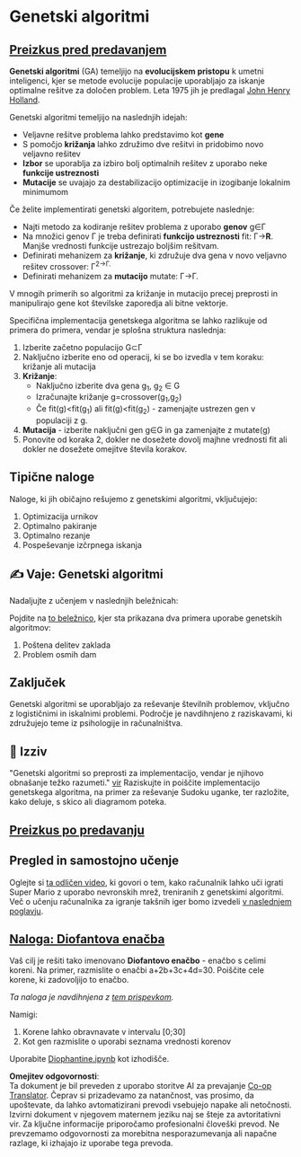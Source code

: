 <!--
CO_OP_TRANSLATOR_METADATA:
{
  "original_hash": "893aa368cb485da704b466a0f3775587",
  "translation_date": "2025-08-25T23:19:46+00:00",
  "source_file": "lessons/6-Other/21-GeneticAlgorithms/README.md",
  "language_code": "sl"
}
-->
# Genetski algoritmi

## [Preizkus pred predavanjem](https://ff-quizzes.netlify.app/en/ai/quiz/41)

**Genetski algoritmi** (GA) temeljijo na **evolucijskem pristopu** k umetni inteligenci, kjer se metode evolucije populacije uporabljajo za iskanje optimalne rešitve za določen problem. Leta 1975 jih je predlagal [John Henry Holland](https://wikipedia.org/wiki/John_Henry_Holland).

Genetski algoritmi temeljijo na naslednjih idejah:

* Veljavne rešitve problema lahko predstavimo kot **gene**
* S pomočjo **križanja** lahko združimo dve rešitvi in pridobimo novo veljavno rešitev
* **Izbor** se uporablja za izbiro bolj optimalnih rešitev z uporabo neke **funkcije ustreznosti**
* **Mutacije** se uvajajo za destabilizacijo optimizacije in izogibanje lokalnim minimumom

Če želite implementirati genetski algoritem, potrebujete naslednje:

* Najti metodo za kodiranje rešitev problema z uporabo **genov** g∈Γ
* Na množici genov Γ je treba definirati **funkcijo ustreznosti** fit: Γ→**R**. Manjše vrednosti funkcije ustrezajo boljšim rešitvam.
* Definirati mehanizem za **križanje**, ki združuje dva gena v novo veljavno rešitev crossover: Γ<sup>2</sub>→Γ.
* Definirati mehanizem za **mutacijo** mutate: Γ→Γ.

V mnogih primerih so algoritmi za križanje in mutacijo precej preprosti in manipulirajo gene kot številske zaporedja ali bitne vektorje.

Specifična implementacija genetskega algoritma se lahko razlikuje od primera do primera, vendar je splošna struktura naslednja:

1. Izberite začetno populacijo G⊂Γ
2. Naključno izberite eno od operacij, ki se bo izvedla v tem koraku: križanje ali mutacija
3. **Križanje**:
   * Naključno izberite dva gena g<sub>1</sub>, g<sub>2</sub> ∈ G
   * Izračunajte križanje g=crossover(g<sub>1</sub>,g<sub>2</sub>)
   * Če fit(g)<fit(g<sub>1</sub>) ali fit(g)<fit(g<sub>2</sub>) - zamenjajte ustrezen gen v populaciji z g.
4. **Mutacija** - izberite naključni gen g∈G in ga zamenjajte z mutate(g)
5. Ponovite od koraka 2, dokler ne dosežete dovolj majhne vrednosti fit ali dokler ne dosežete omejitve števila korakov.

## Tipične naloge

Naloge, ki jih običajno rešujemo z genetskimi algoritmi, vključujejo:

1. Optimizacija urnikov
1. Optimalno pakiranje
1. Optimalno rezanje
1. Pospeševanje izčrpnega iskanja

## ✍️ Vaje: Genetski algoritmi

Nadaljujte z učenjem v naslednjih beležnicah:

Pojdite na [to beležnico](../../../../../lessons/6-Other/21-GeneticAlgorithms/Genetic.ipynb), kjer sta prikazana dva primera uporabe genetskih algoritmov:

1. Poštena delitev zaklada
1. Problem osmih dam

## Zaključek

Genetski algoritmi se uporabljajo za reševanje številnih problemov, vključno z logističnimi in iskalnimi problemi. Področje je navdihnjeno z raziskavami, ki združujejo teme iz psihologije in računalništva.

## 🚀 Izziv

"Genetski algoritmi so preprosti za implementacijo, vendar je njihovo obnašanje težko razumeti." [vir](https://wikipedia.org/wiki/Genetic_algorithm) Raziskujte in poiščite implementacijo genetskega algoritma, na primer za reševanje Sudoku uganke, ter razložite, kako deluje, s skico ali diagramom poteka.

## [Preizkus po predavanju](https://ff-quizzes.netlify.app/en/ai/quiz/42)

## Pregled in samostojno učenje

Oglejte si [ta odličen video](https://www.youtube.com/watch?v=qv6UVOQ0F44), ki govori o tem, kako računalnik lahko uči igrati Super Mario z uporabo nevronskih mrež, treniranih z genetskimi algoritmi. Več o učenju računalnika za igranje takšnih iger bomo izvedeli [v naslednjem poglavju](../22-DeepRL/README.md).

## [Naloga: Diofantova enačba](../../../../../lessons/6-Other/21-GeneticAlgorithms/Diophantine.ipynb)

Vaš cilj je rešiti tako imenovano **Diofantovo enačbo** - enačbo s celimi koreni. Na primer, razmislite o enačbi a+2b+3c+4d=30. Poiščite cele korene, ki zadovoljijo to enačbo.

*Ta naloga je navdihnjena z [tem prispevkom](https://habr.com/post/128704/).*

Namigi:

1. Korene lahko obravnavate v intervalu [0;30]
1. Kot gen razmislite o uporabi seznama vrednosti korenov

Uporabite [Diophantine.ipynb](../../../../../lessons/6-Other/21-GeneticAlgorithms/Diophantine.ipynb) kot izhodišče.

**Omejitev odgovornosti**:  
Ta dokument je bil preveden z uporabo storitve AI za prevajanje [Co-op Translator](https://github.com/Azure/co-op-translator). Čeprav si prizadevamo za natančnost, vas prosimo, da upoštevate, da lahko avtomatizirani prevodi vsebujejo napake ali netočnosti. Izvirni dokument v njegovem maternem jeziku naj se šteje za avtoritativni vir. Za ključne informacije priporočamo profesionalni človeški prevod. Ne prevzemamo odgovornosti za morebitna nesporazumevanja ali napačne razlage, ki izhajajo iz uporabe tega prevoda.